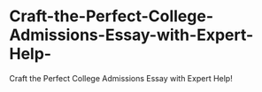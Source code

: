 # Craft-the-Perfect-College-Admissions-Essay-with-Expert-Help-
Craft the Perfect College Admissions Essay with Expert Help!
